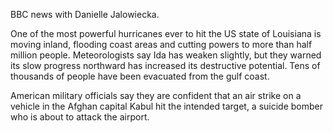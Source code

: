BBC news with Danielle Jalowiecka.

One of the most powerful hurricanes ever to hit the US state of Louisiana is moving inland, flooding coast areas and cutting powers to more than half million people. Meteorologists say Ida has weaken slightly, but they warned its slow progress northward has increased its destructive potential. Tens of thousands of people have been evacuated from the gulf coast.

American military officials say they are confident that an air strike on a vehicle in the Afghan capital Kabul hit the intended target, a suicide bomber who is about to attack the airport.


